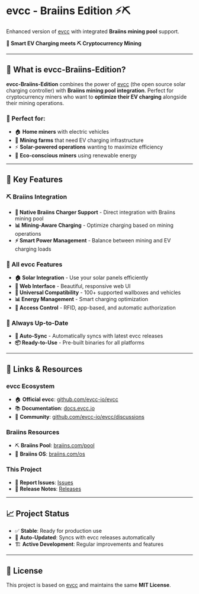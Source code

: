 # evcc - Braiins Edition ⚡⛏️

Enhanced version of [evcc](https://github.com/evcc-io/evcc) with integrated **Braiins mining pool** support.

**🔋 Smart EV Charging meets ⛏️ Cryptocurrency Mining**

---

## 🌟 What is evcc-Braiins-Edition?

**evcc-Braiins-Edition** combines the power of [evcc](https://evcc.io) (the open source solar charging controller) with **Braiins mining pool integration**. Perfect for cryptocurrency miners who want to **optimize their EV charging** alongside their mining operations.

### 🎯 Perfect for:
- 🏠 **Home miners** with electric vehicles
- 🏢 **Mining farms** that need EV charging infrastructure  
- ⚡ **Solar-powered operations** wanting to maximize efficiency
- 💚 **Eco-conscious miners** using renewable energy

---

## 🚀 Key Features

### ⛏️ Braiins Integration
- **🔌 Native Braiins Charger Support** - Direct integration with Braiins mining pool
- **📊 Mining-Aware Charging** - Optimize charging based on mining operations
- **⚡ Smart Power Management** - Balance between mining and EV charging loads

### 🔋 All evcc Features
- **🏠 Solar Integration** - Use your solar panels efficiently
- **📱 Web Interface** - Beautiful, responsive web UI
- **🔌 Universal Compatibility** - 100+ supported wallboxes and vehicles
- **📊 Energy Management** - Smart charging optimization
- **🔐 Access Control** - RFID, app-based, and automatic authorization

### 🔄 Always Up-to-Date
- **🤖 Auto-Sync** - Automatically syncs with latest evcc releases
- **📦 Ready-to-Use** - Pre-built binaries for all platforms

---

## 🔗 Links & Resources

### evcc Ecosystem
- 🏠 **Official evcc**: [github.com/evcc-io/evcc](https://github.com/evcc-io/evcc)
- 📚 **Documentation**: [docs.evcc.io](https://docs.evcc.io)
- 💬 **Community**: [github.com/evcc-io/evcc/discussions](https://github.com/evcc-io/evcc/discussions)

### Braiins Resources  
- ⛏️ **Braiins Pool**: [braiins.com/pool](https://braiins.com/pool)
- 🔧 **Braiins OS**: [braiins.com/os](https://braiins.com/os)

### This Project
- 🐛 **Report Issues**: [Issues](https://github.com/TobiasHuber1980/evcc-braiins-edition/issues)
- 🔄 **Release Notes**: [Releases](https://github.com/TobiasHuber1980/evcc-braiins-edition/releases)

---

## 📈 Project Status

- ✅ **Stable**: Ready for production use
- 🔄 **Auto-Updated**: Syncs with evcc releases automatically  
- 🏗️ **Active Development**: Regular improvements and features

---

## 📄 License

This project is based on [evcc](https://github.com/evcc-io/evcc) and maintains the same **MIT License**.

